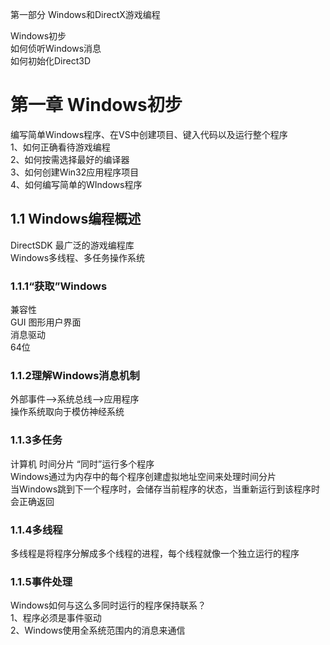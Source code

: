 第一部分 Windows和DirectX游戏编程

Windows初步  
如何侦听Windows消息   
如何初始化Direct3D
# 第一章 Windows初步
编写简单Windows程序、在VS中创建项目、键入代码以及运行整个程序  
1、如何正确看待游戏编程  
2、如何按需选择最好的编译器  
3、如何创建Win32应用程序项目  
4、如何编写简单的WIndows程序
## 1.1 Windows编程概述
DirectSDK 最广泛的游戏编程库  
Windows多线程、多任务操作系统
### 1.1.1“获取”Windows
兼容性  
GUI 图形用户界面  
消息驱动  
64位
### 1.1.2理解Windows消息机制
外部事件-->系统总线-->应用程序  
操作系统取向于模仿神经系统  
### 1.1.3多任务
计算机 时间分片 “同时”运行多个程序  
Windows通过为内存中的每个程序创建虚拟地址空间来处理时间分片  
当Windows跳到下一个程序时，会储存当前程序的状态，当重新运行到该程序时会正确返回  
### 1.1.4多线程
多线程是将程序分解成多个线程的进程，每个线程就像一个独立运行的程序  
### 1.1.5事件处理
Windows如何与这么多同时运行的程序保持联系？  
1、程序必须是事件驱动  
2、Windows使用全系统范围内的消息来通信


